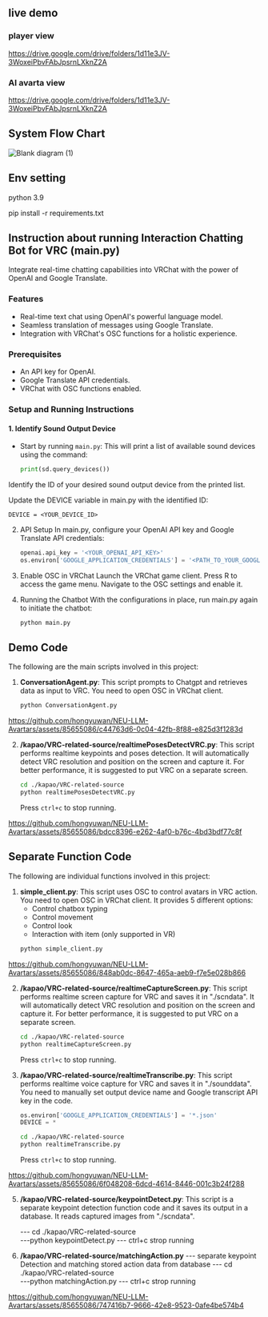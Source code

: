 ## live demo
### player view
https://drive.google.com/drive/folders/1d11e3JV-3WoxeiPbvFAbJpsrnLXknZ2A

### AI avarta view
https://drive.google.com/drive/folders/1d11e3JV-3WoxeiPbvFAbJpsrnLXknZ2A



## System Flow Chart

![Blank diagram (1)](https://github.com/hongyuwan/NEU-LLM-Avartars/assets/85655086/f37b8549-08d8-4c11-a631-132a3c34651f)


## Env setting
python 3.9

pip install -r requirements.txt


## Instruction about running Interaction Chatting Bot for VRC (main.py)

Integrate real-time chatting capabilities into VRChat with the power of OpenAI and Google Translate.

### Features
- Real-time text chat using OpenAI's powerful language model.
- Seamless translation of messages using Google Translate.
- Integration with VRChat's OSC functions for a holistic experience.

### Prerequisites

- An API key for OpenAI.
- Google Translate API credentials.
- VRChat with OSC functions enabled.

### Setup and Running Instructions

#### 1. Identify Sound Output Device

- Start by running `main.py`:
This will print a list of available sound devices using the command:

    ```python
    print(sd.query_devices())
Identify the ID of your desired sound output device from the printed list.

Update the DEVICE variable in main.py with the identified ID:


    DEVICE = <YOUR_DEVICE_ID>
    
2. API Setup
In main.py, configure your OpenAI API key and Google Translate API credentials:

    ```python
    openai.api_key = '<YOUR_OPENAI_API_KEY>'
    os.environ['GOOGLE_APPLICATION_CREDENTIALS'] = '<PATH_TO_YOUR_GOOGLE_TRANSLATE_CREDENTIALS>'
3. Enable OSC in VRChat
Launch the VRChat game client.
Press R to access the game menu.
Navigate to the OSC settings and enable it.
4. Running the Chatbot
With the configurations in place, run main.py again to initiate the chatbot:
    ```bash
    python main.py

## Demo Code

The following are the main scripts involved in this project:

1. **ConversationAgent.py**: This script prompts to Chatgpt and retrieves data as input to VRC. You need to open OSC in VRChat client.
    ```bash
    python ConversationAgent.py
    ```


https://github.com/hongyuwan/NEU-LLM-Avartars/assets/85655086/c44763d6-0c04-42fb-8f88-e825d3f1283d


2. **/kapao/VRC-related-source/realtimePosesDetectVRC.py**: This script performs realtime keypoints and poses detection. It will automatically detect VRC resolution and position on the screen and capture it. For better performance, it is suggested to put VRC on a separate screen.
    ```bash
    cd ./kapao/VRC-related-source  
    python realtimePosesDetectVRC.py
    ```
    Press `ctrl+c` to stop running.


https://github.com/hongyuwan/NEU-LLM-Avartars/assets/85655086/bdcc8396-e262-4af0-b76c-4bd3bdf77c8f



## Separate Function Code

The following are individual functions involved in this project:

1. **simple_client.py**: This script uses OSC to control avatars in VRC action. You need to open OSC in VRChat client. It provides 5 different options:
    * Control chatbox typing
    * Control movement
    * Control look
    * Interaction with item (only supported in VR)
    ```bash
    python simple_client.py


https://github.com/hongyuwan/NEU-LLM-Avartars/assets/85655086/848ab0dc-8647-465a-aeb9-f7e5e028b866



2. **/kapao/VRC-related-source/realtimeCaptureScreen.py**: This script performs realtime screen capture for VRC and saves it in "./scndata". It will automatically detect VRC resolution and position on the screen and capture it. For better performance, it is suggested to put VRC on a separate screen.
    ```bash
    cd ./kapao/VRC-related-source  
    python realtimeCaptureScreen.py
    ```
    Press `ctrl+c` to stop running.

3. **/kapao/VRC-related-source/realtimeTranscribe.py**: This script performs realtime voice capture for VRC and saves it in "./sounddata". You need to manually set output device name and Google transcript API key in the code.
    ```python
    os.environ['GOOGLE_APPLICATION_CREDENTIALS'] = '*.json'
    DEVICE = *
    ```
    ```bash
    cd ./kapao/VRC-related-source  
    python realtimeTranscribe.py
    ```
    Press `ctrl+c` to stop running.
   

https://github.com/hongyuwan/NEU-LLM-Avartars/assets/85655086/6f048208-6dcd-4614-8446-001c3b24f288



5. **/kapao/VRC-related-source/keypointDetect.py**: This script is a separate keypoint detection function code and it saves its output in a database. It reads captured images from "./scndata".

   --- cd ./kapao/VRC-related-source  
   ---python keypointDetect.py
   --- ctrl+c strop running
6. **/kapao/VRC-related-source/matchingAction.py** --- separate keypoint Detection and matching stored action data from database
   --- cd ./kapao/VRC-related-source  
   ---python matchingAction.py
   --- ctrl+c strop running
   


https://github.com/hongyuwan/NEU-LLM-Avartars/assets/85655086/747416b7-9666-42e8-9523-0afe4be574b4

